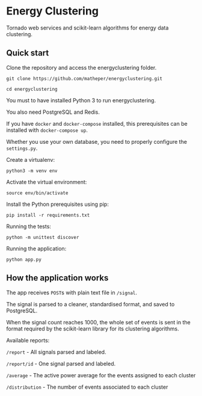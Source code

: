 # Energy Clustering
Tornado web services and scikit-learn algorithms for energy data clustering.

## Quick start

Clone the repository and access the energyclustering folder.

```git clone https://github.com/matheper/energyclustering.git```

```cd energyclustering```

You must to have installed Python 3 to run energyclustering.

You also need PostgreSQL and Redis.

If you have `docker` and `docker-compose` installed,
this prerequisites can be installed with `docker-compose up`.

Whether you use your own database, you need to properly configure the `settings.py`.

Create a virtualenv:

```python3 -m venv env```

Activate the virtual environment:

```source env/bin/activate```

Install the Python prerequisites using pip:

```pip install -r requirements.txt```


Running the tests:

```python -m unittest discover```

Running the application:

```python app.py```


## How the application works

The app receives `POST`s with plain text file in `/signal`.

The signal is parsed to a cleaner, standardised format, and saved to  PostgreSQL.

When the signal count reaches 1000, the whole set of events is sent in the format required by the scikit-learn library for its clustering algorithms.

Available reports:

`/report` - All signals parsed and labeled.

`/report/id` - One signal parsed and labeled.

`/average` - The active power average for the events assigned to each cluster

`/distribution` - The number of events associated to each cluster
